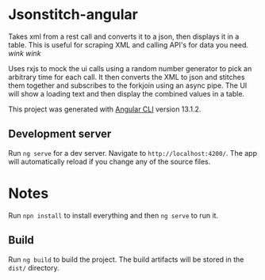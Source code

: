 # Jsonstitch-angular

Takes xml from a rest call and converts it to a json, then displays it in a table. This is useful for scraping XML and calling API's for data you need. *wink wink*

Uses rxjs to mock the ui calls using a random number generator to pick an arbitrary time for each call.  It then converts the XML to json and stitches them together and subscribes to the forkjoin using an async pipe.  The UI will show a loading text and then display the combined values in a table.

This project was generated with [Angular CLI](https://github.com/angular/angular-cli) version 13.1.2.

## Development server

Run `ng serve` for a dev server. Navigate to `http://localhost:4200/`. The app will automatically reload if you change any of the source files.

# Notes

Run `npn install` to install everything and then `ng serve` to run it.

## Build

Run `ng build` to build the project. The build artifacts will be stored in the `dist/` directory.


